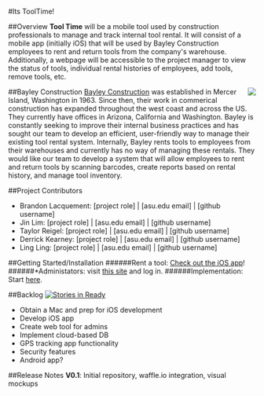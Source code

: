 #Its ToolTime!

##Overview
**Tool Time** will be a mobile tool used by construction professionals to manage and track internal tool rental. It will consist of a mobile app (initially iOS) that will be used by Bayley Construction employees to rent and return tools from the company's warehouse. Additionally, a webpage will be accessible to the project manager to view the status of tools, individual rental histories of employees, add tools, remove tools, etc. 

##Bayley Construction
<img src="https://cloud.githubusercontent.com/assets/10656205/5953845/77b862d4-a74c-11e4-8401-9cfba243d58b.png" align="right">
[Bayley Construction](http://www.bayley.net/) was established in Mercer Island, Washington in 1963. Since then, their work in commerical construction has expanded throughout the west coast and across the US. They currently have offices in Arizona, California and Washington. Bayley is constantly seeking to improve their internal business practices and has sought our team to develop an efficient, user-friendly way to manage their existing tool rental system. Internally, Bayley rents tools to employees from their warehouses and currently has no way of managing these rentals. They would like our team to develop a system that will allow employees to rent and return tools by scanning barcodes, create reports based on rental history, and manage tool inventory. 

##Project Contributors
* Brandon Lacquement: [project role] | [asu.edu email] | [github username]
* Jin Lim: [project role] | [asu.edu email] | [github username]
* Taylor Reigel: [project role] | [asu.edu email] | [github username]
* Derrick Kearney: [project role] | [asu.edu email] | [github username]
* Ling Ling: [project role] | [asu.edu email] | [github username]

##Getting Started/Installation
######Rent a tool: [Check out the iOS app](https://itunes.apple.com/us/genre/ios/id36?mt=8)!
######*Administators: visit [this site](http://www.bayley.net/tooltime) and log in.
######Implementation: Start [here]().

##Backlog [![Stories in Ready](https://badge.waffle.io/asu-cis-capstone/tooltime.png?label=ready&title=Ready)](https://waffle.io/asu-cis-capstone/tooltime)
- Obtain a Mac and prep for iOS development
- Develop iOS app
- Create web tool for admins
- Implement cloud-based DB
- GPS tracking app functionality
- Security features
- Android app?

##Release Notes
**V0.1**: Initial repository, waffle.io integration, visual mockups
